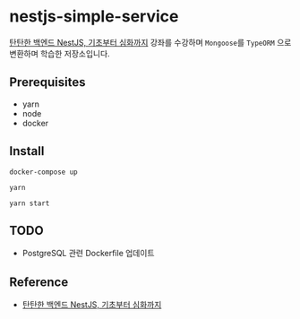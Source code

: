 # nestjs-simple-service

[탄탄한 백엔드 NestJS, 기초부터 심화까지](https://www.inflearn.com/course/%ED%83%84%ED%83%84%ED%95%9C-%EB%B0%B1%EC%97%94%EB%93%9C-%EB%84%A4%EC%8A%A4%ED%8A%B8/dashboard) 강좌를 수강하며 `Mongoose`를 `TypeORM` 으로 변환하며 학습한 저장소입니다.

## Prerequisites

- yarn
- node
- docker

## Install

```
docker-compose up
```

```
yarn
```

```
yarn start
```

## TODO

- PostgreSQL 관련 Dockerfile 업데이트

## Reference

- [탄탄한 백엔드 NestJS, 기초부터 심화까지](https://www.inflearn.com/course/%ED%83%84%ED%83%84%ED%95%9C-%EB%B0%B1%EC%97%94%EB%93%9C-%EB%84%A4%EC%8A%A4%ED%8A%B8/dashboard)